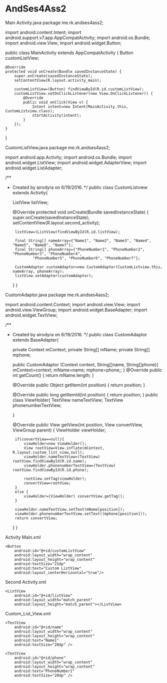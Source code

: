 # AndSes4Ass2
Main Activity.java
package me.rk.andses4ass2;

import android.content.Intent;
import android.support.v7.app.AppCompatActivity;
import android.os.Bundle;
import android.view.View;
import android.widget.Button;

public class MainActivity extends AppCompatActivity {
    Button customListView;

    @Override
    protected void onCreate(Bundle savedInstanceState) {
        super.onCreate(savedInstanceState);
        setContentView(R.layout.activity_main);

        customListView=(Button) findViewById(R.id.customListView);
        customListView.setOnClickListener(new View.OnClickListener() {
            @Override
            public void onClick(View v) {
                Intent intent=new Intent(MainActivity.this, CustomListview.class);
                startActivity(intent);
            }
        });
    }
}


CustomListView.java
package me.rk.andses4ass2;

import android.app.Activity;
import android.os.Bundle;
import android.widget.ListView;
import android.widget.AdapterView;
import android.widget.ListAdapter;

/**
 * Created by airodyra on 6/19/2016.
 */
public class CustomListview extends Activity{

    ListView listView;

    @Override
    protected void onCreate(Bundle savedInstanceState) {
        super.onCreate(savedInstanceState);
        setContentView(R.layout.second_activity);

        listView=(ListView)findViewById(R.id.listView);

        final String[] nameArray={"Name1", "Name2", "Name3", "Name4", "Name5", "Name6", "Name7"};
        final String[] phoneArray={"PhoneNumber1", "PhoneNumber2", "PhoneNumber3", "PhoneNumber4",
                "PhoneNumber5", "PhoneNumber6", "PhoneNumber7"};

        CustomAdaptor customAdaptor=new CustomAdaptor(CustomListview.this, nameArray, phoneArray);
        listView.setAdapter(customAdaptor);


    }
}


CustomAdaptor.java
package me.rk.andses4ass2;

import android.content.Context;
import android.view.View;
import android.view.ViewGroup;
import android.widget.BaseAdapter;
import android.widget.TextView;

/**
 * Created by airodyra on 6/19/2016.
 */
public class CustomAdaptor extends BaseAdapter{

    private Context mContext;
    private String[] mName;
    private String[] mphone;

    public CustomAdaptor (Context context, String[]name, String[]phone){
        mContext=context;
        mName=name;
        mphone=phone;;
    }
    @Override
    public int getCount() {
        return mName.length;
    }

    @Override
    public Object getItem(int position) {
        return position;
    }

    @Override
    public long getItemId(int position) {
        return position;
    }
    public class ViewHolder{
        TextView nameTextView;
        TextView phonenumberTextView;

    }

    @Override
    public View getView(int position, View convertView, ViewGroup parent) {
        ViewHolder viewHolder;

        if(convertView==null){
            viewHolder=new ViewHolder();
            View rootView=View.inflate(mContext, R.layout.custom_list_view,null);
            viewHolder.nameTextView=(TextView) rootView.findViewById(R.id.name);
            viewHolder.phonenumberTextView=(TextView) rootView.findViewById(R.id.phone);

            rootView.setTag(viewHolder);
            convertView=rootView;
        }
        else {
            viewHolder=(ViewHolder) convertView.getTag();
        }

        viewHolder.nameTextView.setText(mName[position]);
        viewHolder.phonenumberTextView.setText((mphone[position]));
        return convertView;
    }
}

Activity Main.xml
<?xml version="1.0" encoding="utf-8"?>
<RelativeLayout xmlns:android="http://schemas.android.com/apk/res/android"
    xmlns:tools="http://schemas.android.com/tools"
    android:layout_width="match_parent"
    android:layout_height="match_parent"
    android:paddingBottom="@dimen/activity_vertical_margin"
    android:paddingLeft="@dimen/activity_horizontal_margin"
    android:paddingRight="@dimen/activity_horizontal_margin"
    android:paddingTop="@dimen/activity_vertical_margin"
    tools:context="me.rk.andses4ass2.MainActivity">

    <Button
        android:id="@+id/customListView"
        android:layout_width="wrap_content"
        android:layout_height="wrap_content"
        android:textSize="21dp"
        android:text="Custom ListView"
        android:layout_centerHorizontal="true"/>
</RelativeLayout>


Second Activity.xml
<?xml version="1.0" encoding="utf-8"?>
<LinearLayout xmlns:android="http://schemas.android.com/apk/res/android"
    android:orientation="vertical" android:layout_width="match_parent"
    android:layout_height="match_parent">

    <ListView
        android:id="@+id/listView"
        android:layout_width="match_parent"
        android:layout_height="match_parent"></ListView>
</LinearLayout>

Custom_List_View.xml
<?xml version="1.0" encoding="utf-8"?>
<LinearLayout xmlns:android="http://schemas.android.com/apk/res/android"
    android:orientation="vertical" android:layout_width="match_parent"
    android:layout_height="wrap_content"
    android:background="@android:color/holo_blue_dark"
    android:padding="10dp">

    <TextView
        android:id="@+id/name"
        android:layout_width="wrap_content"
        android:layout_height="wrap_content"
        android:text="Name1"
        android:textSize="20dp" />

    <TextView
        android:id="@+id/phone"
        android:layout_width="wrap_content"
        android:layout_height="wrap_content"
        android:text="PhoneNumber1"
        android:textSize="20dp" />
</LinearLayout>

